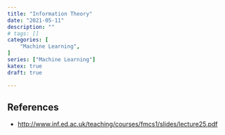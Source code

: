 ```yaml
---
title: "Information Theory"
date: "2021-05-11"
description: ""
# tags: []
categories: [
    "Machine Learning",
]
series: ["Machine Learning"]
katex: true
draft: true

---
```






## References



- http://www.inf.ed.ac.uk/teaching/courses/fmcs1/slides/lecture25.pdf

